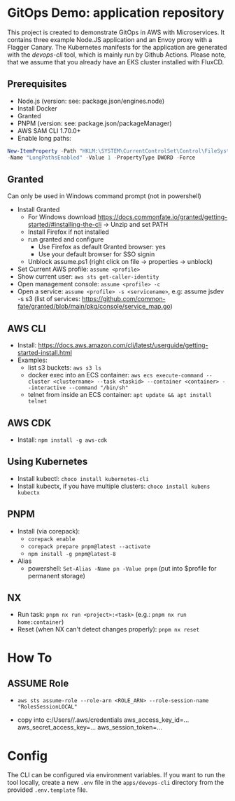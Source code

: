 # GitOps Demo: application repository

This project is created to demonstrate GitOps in AWS with Microservices. It contains three example Node.JS application and an Envoy proxy with a Flagger Canary. The Kubernetes manifests for the application are generated with the *devops-cli* tool, which is mainly run by Github Actions. Please note, that we assume that you already have an EKS cluster installed with FluxCD.

## Prerequisites

-   Node.js (version: see: package.json/engines.node)
-   Install Docker
-   Granted
-   PNPM (version: see: package.json/packageManager)
-   AWS SAM CLI 1.70.0+
-   Enable long paths:

```powershell
New-ItemProperty -Path "HKLM:\SYSTEM\CurrentControlSet\Control\FileSystem" `
-Name "LongPathsEnabled" -Value 1 -PropertyType DWORD -Force
```

## Granted

Can only be used in Windows command prompt (not in powershell)

-   Install Granted
    -   For Windows download https://docs.commonfate.io/granted/getting-started/#installing-the-cli -> Unzip and set PATH
    -   Install Firefox if not installed
    -   run granted and configure
        -   Use Firefox as default Granted browser: yes
        -   Use your default browser for SSO signin
    -   Unblock assume.ps1 (right click on file -> properties -> unblock)
-   Set Current AWS profile: `assume <profile>`
-   Show current user: `aws sts get-caller-identity`
-   Open management console: `assume <profile> -c`
-   Open a service: `assume <profile> -s <servicename>`, e.g: assume jsdev -s s3 (list of services: https://github.com/common-fate/granted/blob/main/pkg/console/service_map.go)

## AWS CLI

-   Install: https://docs.aws.amazon.com/cli/latest/userguide/getting-started-install.html
-   Examples:
    -   list s3 buckets: `aws s3 ls`
    -   docker exec into an ECS container: `aws ecs execute-command --cluster <clustername> --task <taskid> --container <container> --interactive --command "/bin/sh"`
    -   telnet from inside an ECS container: `apt update && apt install telnet`

## AWS CDK

-   Install: `npm install -g aws-cdk`

## Using Kubernetes

-   Install kubectl: `choco install kubernetes-cli`
-   Install kubectx, if you have multiple clusters: `choco install kubens kubectx`

## PNPM

-   Install (via corepack):
    -   `corepack enable`
    -   `corepack prepare pnpm@latest --activate`
    -   `npm install -g pnpm@latest-8`
-   Alias
    -   powershell: `Set-Alias -Name pn -Value pnpm` (put into $profile for permanent storage)

## NX

-   Run task: `pnpm nx run <project>:<task>` (e.g.: `pnpm nx run home:container`)
-   Reset (when NX can't detect changes properly): `pnpm nx reset`

# How To

## ASSUME Role

-   `aws sts assume-role --role-arn <ROLE_ARN> --role-session-name "RolesSessionLOCAL"`

-   copy into c:/Users/<youusername>/.aws/credentials
    aws_access_key_id=...
    aws_secret_access_key=...
    aws_session_token=...

# Config

The CLI can be configured via environment variables. If you want to run the tool locally, create a new `.env` file in the `apps/devops-cli` directory from the provided `.env.template` file.
